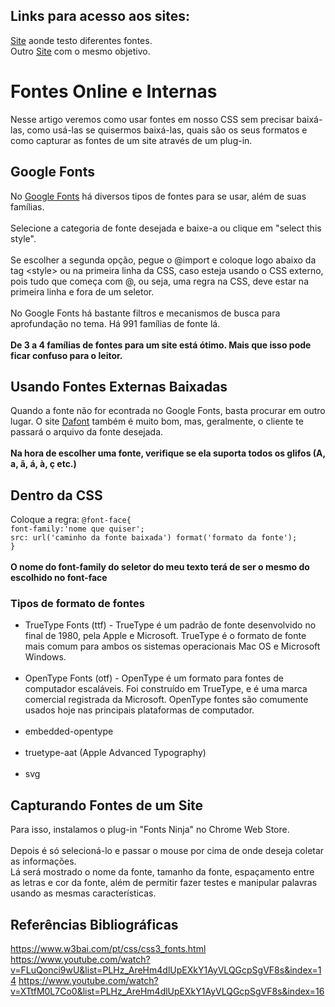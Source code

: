 ## Links para acesso aos sites:
[Site](https://andersonr-o.github.io/Html-Css/tipografia/fontes-da-web/fonte01.html) aonde testo diferentes fontes.<br>
Outro [Site](https://andersonr-o.github.io/Html-Css/tipografia/fontes-da-web/fonte02.html) com o mesmo objetivo.

# Fontes Online e Internas
 Nesse artigo veremos como usar fontes em nosso CSS sem precisar baixá-las, como usá-las se quisermos baixá-las, quais são os seus formatos e como capturar as fontes de um site através de um plug-in.
## Google Fonts
 No [Google Fonts](https://fonts.google.com/) há diversos tipos de fontes para se usar, além de suas famílias.<br><br>
 Selecione a categoria de fonte desejada e baixe-a ou clique em "select this style".<br><br>
 Se escolher a segunda opção, pegue o @import e coloque logo abaixo da tag &lt;style&gt; ou na primeira linha da CSS, caso esteja usando o CSS externo, pois tudo que começa com @, ou seja, uma regra na CSS, deve estar na primeira linha e fora de um seletor.<br><br>
No Google Fonts há bastante filtros e mecanismos de busca para aprofundação no tema. Há 991 famílias de fonte lá.<br><br>
**De 3 a 4 famílias de fontes para um site está ótimo. Mais que isso pode ficar confuso para o leitor.**
## Usando Fontes Externas Baixadas
 Quando a fonte não for econtrada no Google Fonts, basta procurar em outro lugar. O site [Dafont](https://www.dafont.com/pt/) também é muito bom, mas, geralmente, o cliente te passará o arquivo da fonte desejada.<br><br>
 **Na hora de escolher uma fonte, verifique se ela suporta todos os glifos (A, a, ã, á, à, ç etc.)**
## Dentro da CSS
 Coloque a regra: ```@font-face{``` <br>
                       ```font-family:'nome que quiser';```<br>
                       ```src: url('caminho da fonte baixada') format('formato da fonte');```<br>
                       ```}```<br><br>
**O nome do font-family do seletor do meu texto terá de ser o mesmo do escolhido no font-face**
### Tipos de formato de fontes
 * TrueType Fonts (ttf) - TrueType é um padrão de fonte desenvolvido no final de 1980, pela Apple e Microsoft. TrueType é o formato de fonte mais comum para ambos os sistemas operacionais Mac OS e Microsoft Windows.<br><br>
 * OpenType Fonts (otf) - OpenType é um formato para fontes de computador escaláveis. Foi construído em TrueType, e é uma marca comercial registrada da Microsoft. OpenType fontes são comumente usados hoje nas principais plataformas de computador.<br><br>
 * embedded-opentype<br><br>
 * truetype-aat (Apple Advanced Typography)<br><br>
 * svg
## Capturando Fontes de um Site
 Para isso, instalamos o plug-in "Fonts Ninja" no Chrome Web Store.<br><br>
 Depois é só selecioná-lo e passar o mouse por cima de onde deseja coletar as informações.<br>
 Lá será mostrado o nome da fonte, tamanho da fonte, espaçamento entre as letras e cor da fonte, além de permitir fazer testes e manipular palavras usando as mesmas características. 
## Referências Bibliográficas
 https://www.w3bai.com/pt/css/css3_fonts.html
 https://www.youtube.com/watch?v=FLuQonci9wU&list=PLHz_AreHm4dlUpEXkY1AyVLQGcpSgVF8s&index=14
 https://www.youtube.com/watch?v=XTtfM0L7Co0&list=PLHz_AreHm4dlUpEXkY1AyVLQGcpSgVF8s&index=16
